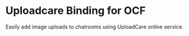 # Uploadcare Binding for OCF

Easily add image uploads to chatrooms using UploadCare online service.
